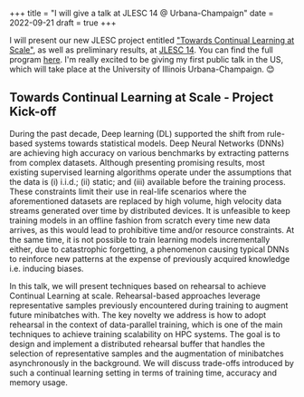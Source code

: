 +++
title = "I will give a talk at JLESC 14 @ Urbana-Champaign"
date = 2022-09-21
draft = true
+++

I will present our new JLESC project entitled ["Towards Continual Learning at Scale"](https://jlesc.github.io/projects/continual_learning_project/), as well as preliminary results, at [JLESC 14](https://publish.illinois.edu/14th-jlesc-workshop/). You can find the full program [here](https://publish.illinois.edu/14th-jlesc-workshop/agenda/). I'm really excited to be giving my first public talk in the US, which will take place at the University of Illinois Urbana-Champaign. 😊

## Towards Continual Learning at Scale - Project Kick-off

During the past decade, Deep learning (DL) supported the shift from rule-based systems towards statistical models. Deep Neural Networks (DNNs) are achieving high accuracy on various benchmarks by extracting patterns from complex datasets. Although presenting promising results, most existing supervised learning algorithms operate under the assumptions that the data is (i) i.i.d.; (ii) static; and (iii) available before the training process. These constraints limit their use in real-life scenarios where the aforementioned datasets are replaced by high volume, high velocity data streams generated over time by distributed devices. It is unfeasible to keep training models in an offline fashion from scratch every time new data arrives, as this would lead to prohibitive time and/or resource constraints. At the same time, it is not possible to train learning models incrementally either, due to catastrophic forgetting, a phenomenon causing typical DNNs to reinforce new patterns at the expense of previously acquired knowledge i.e. inducing biases.

In this talk, we will present techniques based on rehearsal to achieve Continual Learning at scale. Rehearsal-based approaches leverage representative samples previously encountered during training to augment future minibatches with. The key novelty we address is how to adopt rehearsal in the context of data-parallel training, which is one of the main techniques to achieve training scalability on HPC systems. The goal is to design and implement a distributed rehearsal buffer that handles the selection of representative samples and the augmentation of minibatches asynchronously in the background. We will discuss trade-offs introduced by such a continual learning setting in terms of training time, accuracy and memory usage.
